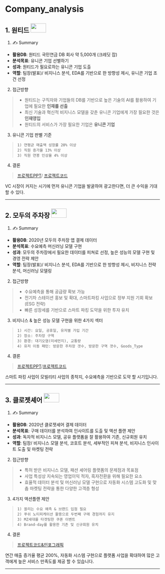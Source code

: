 # Company_analysis

## 1. 원티드 <img src="https://user-images.githubusercontent.com/78400270/119433149-a2206f00-bd50-11eb-98b7-03c7887665fd.png" width="50" height="30">
1) ✍ Summary
- **활용DB**: 원티드 국민연금 DB 회사 약 5,000개 (크레딧 잡)
- **분석목표**: 유니콘 기업 선별하기
- **성과**: 원티드가 필요로하는 유니콘 기업 도출
- **역할**: 팀장(발표)/ 비지니스 분석, EDA를 기반으로 한 방향성 제시, 유니콘 기업 조건 선정
2) 접근방향
> - 원티드는 구직자와 기업들의 DB를 기반으로 높은 기술의 AI를 활용하여 기업에 필요한 **인재를 선출**
> - 최신 기술과 혁신적 비지니스 모델을 갖춘 유니콘 기업에게 가장 필요한 것은 **인재영입**
> - 원티드의 서비스가 가장 필요한 기업은 **유니콘 기업**
3) 유니콘 기업 판별 기준
>     1) 연평균 매출액 성장률 20% 이상
>     2) 직원 증가율 13% 이상
>     3) 직원 연봉 인상율 4% 이상
4) 결론
> [프로젝트PPT](https://github.com/taeyoung94/Company_analysis/blob/main/Project_no.1/1%EC%A3%BC%EC%B0%A8%20ppt.pdf)/ [프로젝트코드](https://nbviewer.jupyter.org/github/taeyoung94/Company_analysis/blob/main/Project_no.1/Project1_%EC%9B%90%ED%8B%B0%EB%93%9C_%EA%B9%80%ED%83%9C%EC%98%81.ipynb)  

VC 시장이 커지는 시기에 먼저 유니콘 기업을 발굴하여 광고한다면, 더 큰 수익을 기대 할 수 있다.
************************************
## 2. 모두의 주차장 <img src="https://user-images.githubusercontent.com/78400270/119437365-f29bca80-bd58-11eb-91e9-ca2423211bf1.jpeg" width="50" height="30">
1) ✍ Summary
- **활용DB**: 2020년 모두의 주차장 앱 결제 데이터
- **분석목표**: 수요예측 머신러닝 모델 구현
- **성과**: 모두의 주차장에서 필요한 데이터를 피쳐로 선정, 높은 성능의 모델 구현 및 경영 전략 제안
- **역할**: 팀장(발표)/ 비지니스 분석, EDA를 기반으로 한 방향성 제시, 비지니스 전략 분석, 머신러닝 모델링
2) 접근방향
> - 수요예측을 통해 공급량 확보 가능
> - 전기차 스테이션 홍보 및 확대, 스마트파킹 사업으로 정부 지원 기회 확보(ESG 전략)
> - 빠른 성장세를 기반으로 스마트 파킹 도약을 위한 투자 유치
3) 비지니스 & 높은 성능 모델 구현을 위한 4가지 섹터
>     1) 시간: 요일, 공휴일, 유저별 가입 기간
>     2) 장소: 주차장 구역
>     3) 환경: 대기오염(미세먼지), 교통량
>     4) 유저 이동 패턴: 방문한 주차장 갯수, 방문한 구역 갯수, Goods_Type
4) 결론
> [프로젝트PPT](https://github.com/taeyoung94/Company_analysis/blob/main/Project_no.2/team2_wanted_week2_ppt.pdf)/[프로젝트코드](https://nbviewer.jupyter.org/github/taeyoung94/Company_analysis/blob/main/Project_no.2/Project2_%EB%AA%A8%EB%91%90%EC%BB%B4%ED%8D%BC%EB%8B%88_%EA%B9%80%ED%83%9C%EC%98%81.ipynb)

스마트 파킹 사업이 모빌리티 사업의 종착지, 수요예측을 기반으로 도약 할 시기입니다.
************************************
## 3. 클로젯셰어 <img src="https://user-images.githubusercontent.com/78400270/119438545-6b9c2180-bd5b-11eb-883d-7a33e8647ed8.jpeg" width="50" height="30">
1) ✍ Summary
- **활용DB**: 2020년 클로젯셰어 결제 데이터
- **분석목표**: 구매 데이터를 분석하여 인사이트를 도출 및 액션 플랜 제안
- **성과**: 독자적 비지니스 모델, 공유 플랫폼을 잘 활용하여 기존, 신규회원 유치
- **역할**: 팀장/ 비지니스 모델 분석, 코호트 분석, 세부적인 피쳐 분석, 비지니스 인사이트 도출 및 마켓팅 전략
2) 접근방향
> - 특허 받은 비지니스 모델, 패션 셰어링 플랫폼의 문제점과 목표점
> - 사업 특성상 지속되는 영업이익 적자, 흑자전환을 위해 필요한 요소
> - 효율적 데이터 분석 및 머신러닝 모델 구현으로 자동화 시스템 고도화 및 맞춤 마켓팅 전략을 통한 다양한 고객층 형성
3) 4가지 액션플랜 제안
>     1) 쏠리는 수요 예측 & 브랜드 입점 필요
>     2) 푸쉬 노티피케이션 활용으로 두번째 구매 경험까지 유지
>     3) MZ세대를 타겟팅한 쿠폰 이벤트
>     4) Brand-day를 활용한 기존 및 신규회원 유치
4) 결론
> [프로젝트코드&인포그래픽](https://nbviewer.jupyter.org/github/taeyoung94/Company_analysis/blob/main/Project_no.3/Project3_%ED%81%B4%EB%A1%9C%EC%A0%AF%EC%85%B0%EC%96%B4_%EA%B9%80%ED%83%9C%EC%98%81.ipynb)

연간 매출 증가율 평균 200%, 자동화 시스템 구현으로 플랫폼 사업을 확대하여 많은 고객에게 높은 서비스 만족도를 제공 할 수 있습니다.
************************************
